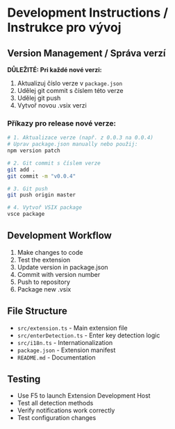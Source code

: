 # Development Instructions / Instrukce pro vývoj

## Version Management / Správa verzí

**DŮLEŽITÉ: Pri každé nové verzi:**
1. Aktualizuj číslo verze v `package.json`
2. Udělej git commit s číslem této verze
3. Udělej git push
4. Vytvoř novou .vsix verzi

### Příkazy pro release nové verze:
```bash
# 1. Aktualizace verze (např. z 0.0.3 na 0.0.4)
# Uprav package.json manually nebo použij:
npm version patch

# 2. Git commit s číslem verze
git add .
git commit -m "v0.0.4"

# 3. Git push
git push origin master

# 4. Vytvoř VSIX package
vsce package
```

## Development Workflow

1. Make changes to code
2. Test the extension
3. Update version in package.json
4. Commit with version number
5. Push to repository
6. Package new .vsix

## File Structure

- `src/extension.ts` - Main extension file
- `src/enterDetection.ts` - Enter key detection logic
- `src/i18n.ts` - Internationalization
- `package.json` - Extension manifest
- `README.md` - Documentation

## Testing

- Use F5 to launch Extension Development Host
- Test all detection methods
- Verify notifications work correctly
- Test configuration changes
